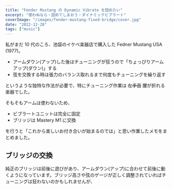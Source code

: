 ```yaml
---
title: "Fender Mustang の Dynamic Vibrate を固めたい"
excerpt: "使わぬなら・固めてしまおう・ダイナミックビブラート"
coverImage: "/images/fender-mustang-fixed-bridge/cover.jpg"
date: "2022-12-28"
tags: ["music"]
---
```


私がまだ 10 代のころ、池袋のイケベ楽器店で購入した Fedner Mustang USA (1977)。

- アームダウン(アップ)した後はチューニングが狂うので「ちょっぴりアームアップ(ダウン)」する
- 弦を交換する時は張力のバランス取れるまで何度もチューニングを繰り返す

というような独特な作法が必要で、特にチューニング作業は ~~左手首~~ 腰が折れる楽器でした。

そもそもアームは使わないため、

- ビブラートユニットは完全に固定
- ブリッジは Mastery M1 に交換

を行うと「これから楽しいお付き合いが始まるのでは」と思い作業したメモをまとめました。

## ブリッジの交換

純正のブリッジは前後に遊びがあり、アームダウン(アップ)に合わせて前後に動くようになっています。ブリッジ高さや弦のゲージが正しく調整されていればチューニングは狂わないのかもしれませんが、
